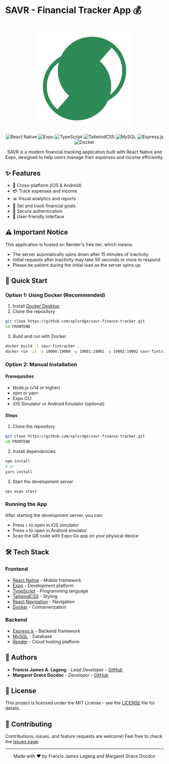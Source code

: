 # SAVR - Financial Tracker App 💰

<div align="center">

<h1>
  <img src="assets/icons/savr-green.png" alt="SAVR Logo" width="300"/>
</h1>

![React Native](https://img.shields.io/badge/React_Native-20232A?style=for-the-badge&logo=react&logoColor=61DAFB)
![Expo](https://img.shields.io/badge/Expo-000020?style=for-the-badge&logo=expo&logoColor=white)
![TypeScript](https://img.shields.io/badge/TypeScript-007ACC?style=for-the-badge&logo=typescript&logoColor=white)
![TailwindCSS](https://img.shields.io/badge/Tailwind_CSS-38B2AC?style=for-the-badge&logo=tailwind-css&logoColor=white)
![MySQL](https://img.shields.io/badge/MySQL-005C84?style=for-the-badge&logo=mysql&logoColor=white)
![Express.js](https://img.shields.io/badge/Express.js-404D59?style=for-the-badge)
![Docker](https://img.shields.io/badge/Docker-2496ED?style=for-the-badge&logo=docker&logoColor=white)

SAVR is a modern financial tracking application built with React Native and Expo, designed to help users manage their expenses and income efficiently.

</div>

## ✨ Features

- 📱 Cross-platform (iOS & Android)
- 💳 Track expenses and income
- 📊 Visual analytics and reports
- 🎯 Set and track financial goals
- 🔐 Secure authentication
- 📱 User-friendly interface

## ⚠️ Important Notice

This application is hosted on Render's free tier, which means:
- The server automatically spins down after 15 minutes of inactivity
- Initial requests after inactivity may take 50 seconds or more to respond
- Please be patient during the initial load as the server spins up

## 🚀 Quick Start

### Option 1: Using Docker (Recommended)

1. Install [Docker Desktop](https://www.docker.com/products/docker-desktop/)
2. Clone the repository
```bash
git clone https://github.com/splvrdge/savr-finance-tracker.git
cd FRONTEND
```

3. Build and run with Docker
```bash
docker build -t savr-fintracker .
docker run -it -p 19000:19000 -p 19001:19001 -p 19002:19002 savr-fintracker
```

### Option 2: Manual Installation

#### Prerequisites

- Node.js (v14 or higher)
- npm or yarn
- Expo CLI
- iOS Simulator or Android Emulator (optional)

#### Steps

1. Clone the repository
```bash
git clone https://github.com/splvrdge/savr-finance-tracker.git
cd FRONTEND
```

2. Install dependencies
```bash
npm install
# or
yarn install
```

3. Start the development server
```bash
npx expo start
```

### Running the App

After starting the development server, you can:
- Press `i` to open in iOS simulator
- Press `a` to open in Android emulator
- Scan the QR code with Expo Go app on your physical device

## 🛠️ Tech Stack

### Frontend
- [React Native](https://reactnative.dev/) - Mobile framework
- [Expo](https://expo.dev/) - Development platform
- [TypeScript](https://www.typescriptlang.org/) - Programming language
- [TailwindCSS](https://tailwindcss.com/) - Styling
- [React Navigation](https://reactnavigation.org/) - Navigation
- [Docker](https://www.docker.com/) - Containerization

### Backend
- [Express.js](https://expressjs.com/) - Backend framework
- [MySQL](https://www.mysql.com/) - Database
- [Render](https://render.com/) - Cloud hosting platform

## 👥 Authors

- **Francis James A. Lagang** - _Lead Developer_ - [GitHub](https://github.com/splvrdge)
- **Margaret Grace Docdoc** - _Developer_ - [GitHub](https://github.com/dushaaaa)

## 📄 License

This project is licensed under the MIT License - see the [LICENSE](LICENSE) file for details.

## 🤝 Contributing

Contributions, issues, and feature requests are welcome! Feel free to check the [issues page](https://github.com/splvrdge/savr-finance-tracker/issues).

---

<div align="center">

Made with ❤️ by Francis James Lagang and Margaret Grace Docdoc

</div>
